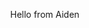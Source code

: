 <!DOCTYPE html>
<html lang="en">
<head>
    <meta charset="UTF-8">
    <meta name="viewport" content="width=device-width, initial-scale=1.0">
    <title>Space-Themed AR</title>
    <!-- Import A-Frame -->
    <script src="https://aframe.io/releases/1.2.0/aframe.min.js"></script>
    <!-- Import AR.js -->
    <script src="https://cdn.rawgit.com/jeromeetienne/ar.js/1.7.2/aframe/build/aframe-ar.min.js"></script>
</head>
<body style="margin: 0; overflow: hidden;">
    <p> Hello from Aiden </p>
</body>
</html>
